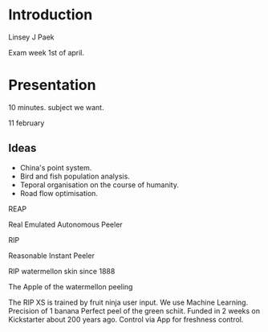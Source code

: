 # Introduction

Linsey J Paek

Exam week 1st of april.

# Presentation

10 minutes.
subject we want.

11 february

## Ideas

- China's point system.
- Bird and fish population analysis.
- Teporal organisation on the course of humanity.
- Road flow optimisation.


REAP

Real 
Emulated
Autonomous
Peeler

RIP

Reasonable
Instant
Peeler

RIP watermellon skin since 1888

The Apple of the watermellon peeling

The RIP XS is trained by fruit ninja user input. We use Machine Learning.
Precision of 1 banana
Perfect peel of the green schiit.
Funded in 2 weeks on Kickstarter about 200 years ago.
Control via App for freshness control.

